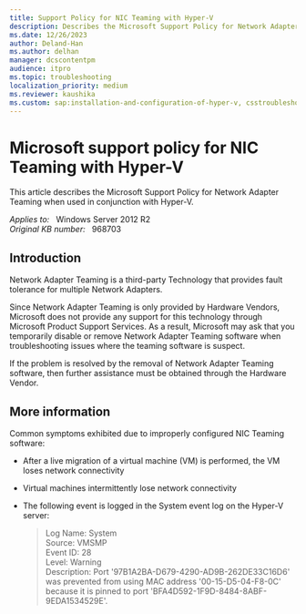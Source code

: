 ```yaml
---
title: Support Policy for NIC Teaming with Hyper-V
description: Describes the Microsoft Support Policy for Network Adapter Teaming when used in conjunction with Hyper-V.
ms.date: 12/26/2023
author: Deland-Han
ms.author: delhan
manager: dcscontentpm
audience: itpro
ms.topic: troubleshooting
localization_priority: medium
ms.reviewer: kaushika
ms.custom: sap:installation-and-configuration-of-hyper-v, csstroubleshoot
---
```

# Microsoft support policy for NIC Teaming with Hyper-V

This article describes the Microsoft Support Policy for Network Adapter Teaming when used in conjunction with Hyper-V.

_Applies to:_ &nbsp; Windows Server 2012 R2  
_Original KB number:_ &nbsp; 968703

## Introduction

Network Adapter Teaming is a third-party Technology that provides fault tolerance for multiple Network Adapters.

Since Network Adapter Teaming is only provided by Hardware Vendors, Microsoft does not provide any support for this technology through Microsoft Product Support Services. As a result, Microsoft may ask that you temporarily disable or remove Network Adapter Teaming software when troubleshooting issues where the teaming software is suspect.

If the problem is resolved by the removal of Network Adapter Teaming software, then further assistance must be obtained through the Hardware Vendor.

## More information

Common symptoms exhibited due to improperly configured NIC Teaming software:

- After a live migration of a virtual machine (VM) is performed, the VM loses network connectivity

- Virtual machines intermittently lose network connectivity

- The following event is logged in the System event log on the Hyper-V server:

    > Log Name: System  
    Source: VMSMP  
    Event ID: 28  
    Level: Warning  
    Description: Port '97B1A2BA-D679-4290-AD9B-262DE33C16D6' was prevented from using MAC address '00-15-D5-04-F8-0C' because it is pinned to port 'BFA4D592-1F9D-8484-8ABF-9EDA1534529E'.
